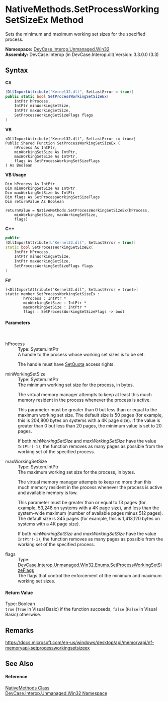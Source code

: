 # NativeMethods.SetProcessWorkingSetSizeEx Method 
 

Sets the minimum and maximum working set sizes for the specified process.

**Namespace:**&nbsp;<a href="N_DevCase_Interop_Unmanaged_Win32">DevCase.Interop.Unmanaged.Win32</a><br />**Assembly:**&nbsp;DevCase.Interop (in DevCase.Interop.dll) Version: 3.3.0.0 (3.3)

## Syntax

**C#**<br />
``` C#
[DllImportAttribute("Kernel32.dll", SetLastError = true)]
public static bool SetProcessWorkingSetSizeEx(
	IntPtr hProcess,
	IntPtr minWorkingSetSize,
	IntPtr maxWorkingSetSize,
	SetProcessWorkingSetSizeFlags flags
)
```

**VB**<br />
``` VB
<DllImportAttribute("Kernel32.dll", SetLastError := true>]
Public Shared Function SetProcessWorkingSetSizeEx ( 
	hProcess As IntPtr,
	minWorkingSetSize As IntPtr,
	maxWorkingSetSize As IntPtr,
	flags As SetProcessWorkingSetSizeFlags
) As Boolean
```

**VB Usage**<br />
``` VB Usage
Dim hProcess As IntPtr
Dim minWorkingSetSize As IntPtr
Dim maxWorkingSetSize As IntPtr
Dim flags As SetProcessWorkingSetSizeFlags
Dim returnValue As Boolean

returnValue = NativeMethods.SetProcessWorkingSetSizeEx(hProcess, 
	minWorkingSetSize, maxWorkingSetSize, 
	flags)
```

**C++**<br />
``` C++
public:
[DllImportAttribute(L"Kernel32.dll", SetLastError = true)]
static bool SetProcessWorkingSetSizeEx(
	IntPtr hProcess, 
	IntPtr minWorkingSetSize, 
	IntPtr maxWorkingSetSize, 
	SetProcessWorkingSetSizeFlags flags
)
```

**F#**<br />
``` F#
[<DllImportAttribute("Kernel32.dll", SetLastError = true)>]
static member SetProcessWorkingSetSizeEx : 
        hProcess : IntPtr * 
        minWorkingSetSize : IntPtr * 
        maxWorkingSetSize : IntPtr * 
        flags : SetProcessWorkingSetSizeFlags -> bool 

```


#### Parameters
&nbsp;<dl><dt>hProcess</dt><dd>Type: System.IntPtr<br />A handle to the process whose working set sizes is to be set. 

 The handle must have <a href="T_DevCase_Interop_Unmanaged_Win32_Enums_ProcessAccessRights">SetQuota</a> access rights.</dd><dt>minWorkingSetSize</dt><dd>Type: System.IntPtr<br />The minimum working set size for the process, in bytes. 

 The virtual memory manager attempts to keep at least this much memory resident in the process whenever the process is active. 

 This parameter must be greater than 0 but less than or equal to the maximum working set size. The default size is 50 pages (for example, this is 204,800 bytes on systems with a 4K page size). If the value is greater than 0 but less than 20 pages, the minimum value is set to 20 pages. 

 If both *minWorkingSetSize* and *maxWorkingSetSize* have the value `IntPtr(-1)`, the function removes as many pages as possible from the working set of the specified process.</dd><dt>maxWorkingSetSize</dt><dd>Type: System.IntPtr<br />The maximum working set size for the process, in bytes. 

 The virtual memory manager attempts to keep no more than this much memory resident in the process whenever the process is active and available memory is low. 

 This parameter must be greater than or equal to 13 pages (for example, 53,248 on systems with a 4K page size), and less than the system-wide maximum (number of available pages minus 512 pages). The default size is 345 pages (for example, this is 1,413,120 bytes on systems with a 4K page size). 

 If both *minWorkingSetSize* and *maxWorkingSetSize* have the value `IntPtr(-1)`, the function removes as many pages as possible from the working set of the specified process.</dd><dt>flags</dt><dd>Type: <a href="T_DevCase_Interop_Unmanaged_Win32_Enums_SetProcessWorkingSetSizeFlags">DevCase.Interop.Unmanaged.Win32.Enums.SetProcessWorkingSetSizeFlags</a><br />The flags that control the enforcement of the minimum and maximum working set sizes.</dd></dl>

#### Return Value
Type: Boolean<br />`true` (`True` in Visual Basic) if the function succeeds, `false` (`False` in Visual Basic) otherwise.

## Remarks
<a href="https://docs.microsoft.com/en-us/windows/desktop/api/memoryapi/nf-memoryapi-setprocessworkingsetsizeex" target="_blank">https://docs.microsoft.com/en-us/windows/desktop/api/memoryapi/nf-memoryapi-setprocessworkingsetsizeex</a>

## See Also


#### Reference
<a href="T_DevCase_Interop_Unmanaged_Win32_NativeMethods">NativeMethods Class</a><br /><a href="N_DevCase_Interop_Unmanaged_Win32">DevCase.Interop.Unmanaged.Win32 Namespace</a><br />